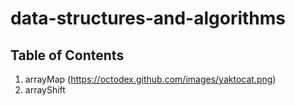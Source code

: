 # data-structures-and-algorithms
## Table of Contents
1) arrayMap (https://octodex.github.com/images/yaktocat.png)
1) arrayShift